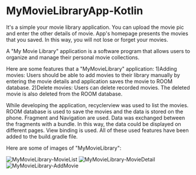 # MyMovieLibraryApp-Kotlin
It's a simple your movie library application. You can upload the movie pic and enter the other details of movie. App's homepage presents the movies that you saved.  In this way, you will not lose or forget your movies.

A "My Movie Library" application is a software program that allows users to organize and manage their personal movie collections. 

Here are some features that a "MyMovieLibrary" application:
1)Adding movies: Users should be able to add movies to their library manually by entering the movie details and application saves the movie to ROOM database.
2)Delete movies: Users can delete recorded movies. The deleted movie is also deleted from the ROOM database.

While developing the application, recyclerview was used to list the movies. ROOM database is used to save the movies and the data is stored on the phone. Fragment and Navigation are used. Data was exchanged between the fragments with a bundle. In this way, the data could be displayed on different pages. View binding is used. All of these used features have been added to the build.gradle file.

Here are some of images of "MyMovieLibrary":

![MyMovieLibrary-MovieList](https://user-images.githubusercontent.com/86521359/227533867-4541f469-c7fb-45ee-9dfc-594abf94f3a0.PNG)
![MyMovieLibrary-MovieDetail](https://user-images.githubusercontent.com/86521359/227533936-1a57b9e2-9fc6-4841-92fe-d1b44a93b618.PNG)
![MyMovieLibrary-AddMovie](https://user-images.githubusercontent.com/86521359/227533981-e8be9219-88b4-444b-8d61-60ca95197c7f.PNG)
